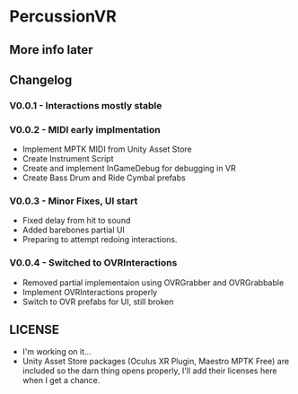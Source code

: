 # PercussionVR
## More info later

## Changelog
### V0.0.1 - Interactions mostly stable

### V0.0.2 - MIDI early implmentation
- Implement MPTK MIDI from Unity Asset Store
- Create Instrument Script
- Create and implement InGameDebug for debugging in VR
- Create Bass Drum and Ride Cymbal prefabs

### V0.0.3 - Minor Fixes, UI start
- Fixed delay from hit to sound
- Added barebones partial UI
- Preparing to attempt redoing interactions.

### V0.0.4 - Switched to OVRInteractions
- Removed partial implementaion using OVRGrabber and OVRGrabbable
- Implement OVRInteractions properly
- Switch to OVR prefabs for UI, still broken

## LICENSE
- I'm working on it...
- Unity Asset Store packages (Oculus XR Plugin, Maestro MPTK Free) are included so the darn thing opens properly, I'll add their licenses here when I get a chance.
